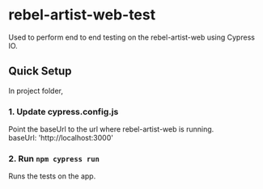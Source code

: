 # rebel-artist-web-test
Used to perform end to end testing on the rebel-artist-web using Cypress IO.

## Quick Setup

In project folder,

### 1. Update cypress.config.js 
Point the baseUrl to the url where rebel-artist-web is running.\
 baseUrl: 'http://localhost:3000'
  
### 2. Run `npm cypress run`
Runs the tests on the app.
